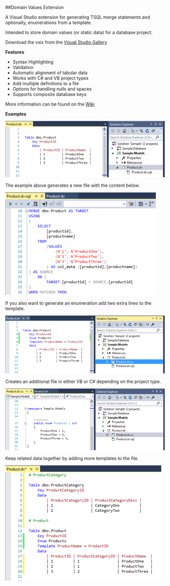 ##Domain Values Extension

A Visual Studio extension for generating TSQL merge statements and optionally, enumerations from a template.

Intended to store domain values (or static data) for a database project.

Download the vsix from the [Visual Studio Gallery](https://visualstudiogallery.msdn.microsoft.com/41adddea-6410-4e5f-b36b-a8c31146d6ab?SRC=Home)

**Features**

- Syntax Highlighting 
- Validation 
- Automatic alignment of tabular data
- Works with C# and VB project types
- Add multiple definitions to a file
- Options for handling nulls and spaces
- Supports composite database keys

More information can be found on the [Wiki](https://github.com/dannyquinn/domainvalues/wiki)

**Examples**

![Sample](img/Template1.png)

The example above generates a new file with the content below.

![Sample](img/Sql1.png)

If you also want to generate an enumeration add two extra lines to the template.

![Sample](img/Enum1.png)

Creates an additional file in either VB or C# depending on the project type.

![Sample](img/Enum2.png)

Keep related data together by adding more templates to the file.

![Sample](img/Template2.png)
